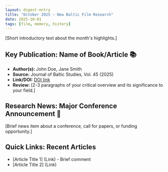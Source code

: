 ```yaml
---
layout: digest-entry
title: "October 2025 — New Baltic Film Research"
date: 2025-10-01
tags: [film, memory, history]
---
```


[Short introductory text about the month's highlights.]

## Key Publication: Name of Book/Article 📚
* **Author(s):** John Doe, Jane Smith
* **Source:** Journal of Baltic Studies, Vol. 45 (2025)
* **Link/DOI:** [DOI link](https://doi.org/...)
* **Review:** [2-3 paragraphs of your critical overview and its significance to your field.]

## Research News: Major Conference Announcement 📢
[Brief news item about a conference, call for papers, or funding opportunity.]

## Quick Links: Recent Articles
* [Article Title 1] (Link) - Brief comment
* [Article Title 2] (Link)
